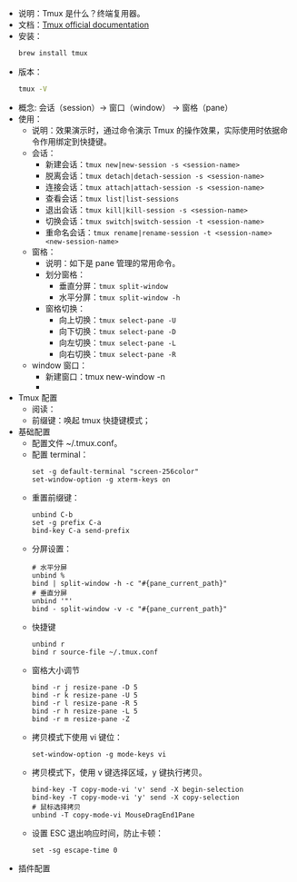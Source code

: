 - 说明：Tmux 是什么？终端复用器。
- 文档：[Tmux official documentation](https://github.com/tmux/tmux/wiki)
- 安装：
  ```zsh
  brew install tmux
  ```
- 版本：
  ```zsh
  tmux -V
  ```
- 概念: 会话（session）-> 窗口（window） -> 窗格（pane）
- 使用：
  - 说明：效果演示时，通过命令演示 Tmux 的操作效果，实际使用时依据命令作用绑定到快捷键。
  - 会话：
    - 新建会话：```tmux new|new-session -s <session-name>```
    - 脱离会话：```tmux detach|detach-session -s <session-name>```
    - 连接会话：```tmux attach|attach-session -s <session-name>```
    - 查看会话：```tmux list|list-sessions ```
    - 退出会话：```tmux kill|kill-session -s <session-name>```
    - 切换会话：```tmux switch|switch-session -t <session-name>```
    - 重命名会话：```tmux rename|rename-session -t <session-name> <new-session-name>```
  - 窗格： 
    - 说明：如下是 pane 管理的常用命令。
    - 划分窗格：
      - 垂直分屏：```tmux split-window``` 
      - 水平分屏：```tmux split-window -h```
    - 窗格切换：
      - 向上切换：```tmux select-pane -U```
      - 向下切换：```tmux select-pane -D```
      - 向左切换：```tmux select-pane -L```
      - 向右切换：```tmux select-pane -R```
  - window 窗口：
    - 新建窗口：tmux new-window -n <window-name>
    - 
- Tmux 配置
  - 阅读：
  - 前缀键：唤起 tmux 快捷键模式；
- 基础配置
  - 配置文件 ~/.tmux.conf。
  - 配置 terminal：
    ```tmux
    set -g default-terminal "screen-256color"
    set-window-option -g xterm-keys on
    ````
  - 重置前缀键：
    ```tmux
    unbind C-b
    set -g prefix C-a
    bind-key C-a send-prefix
    ```
  - 分屏设置：
    ```tmux
    # 水平分屏
    unbind %
    bind | split-window -h -c "#{pane_current_path}"
    # 垂直分屏
    unbind '"'
    bind - split-window -v -c "#{pane_current_path}"
    ```
  - 快捷键
    ```tmux
    unbind r
    bind r source-file ~/.tmux.conf
    ```
  - 窗格大小调节
    ```tmux
    bind -r j resize-pane -D 5
    bind -r k resize-pane -U 5
    bind -r l resize-pane -R 5
    bind -r h resize-pane -L 5
    bind -r m resize-pane -Z
    ```
  - 拷贝模式下使用 vi 键位：
    ```tmux
    set-window-option -g mode-keys vi
    ```
  - 拷贝模式下，使用 v 键选择区域，y 键执行拷贝。
    ```tmux
    bind-key -T copy-mode-vi 'v' send -X begin-selection
    bind-key -T copy-mode-vi 'y' send -X copy-selection
    # 鼠标选择拷贝
    unbind -T copy-mode-vi MouseDragEnd1Pane
    ```
  - 设置 ESC 退出响应时间，防止卡顿：
    ```tmux
    set -sg escape-time 0
    ```
- 插件配置
